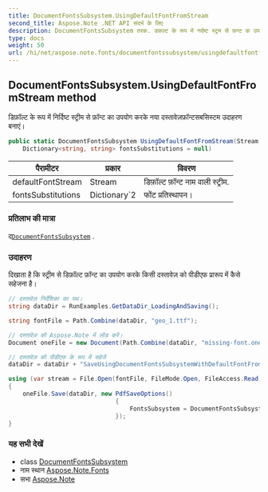 ```yaml
---
title: DocumentFontsSubsystem.UsingDefaultFontFromStream
second_title: Aspose.Note .NET API संदर्भ के लिए
description: DocumentFontsSubsystem तरक. डफ़ल्ट के रूप में नर्दष्ट स्ट्रम से फ़न्ट क उपयग करके नय दस्तवेज़फ़न्टसबसस्टम उदहरण बनएं
type: docs
weight: 50
url: /hi/net/aspose.note.fonts/documentfontssubsystem/usingdefaultfontfromstream/
---
```

## DocumentFontsSubsystem.UsingDefaultFontFromStream method

डिफ़ॉल्ट के रूप में निर्दिष्ट स्ट्रीम से फ़ॉन्ट का उपयोग करके नया दस्तावेज़फ़ॉन्टसबसिस्टम उदाहरण बनाएं।

```csharp
public static DocumentFontsSubsystem UsingDefaultFontFromStream(Stream defaultFontStream, 
    Dictionary<string, string> fontsSubstitutions = null)
```

| पैरामीटर | प्रकार | विवरण |
| --- | --- | --- |
| defaultFontStream | Stream | डिफ़ॉल्ट फ़ॉन्ट नाम वाली स्ट्रीम. |
| fontsSubstitutions | Dictionary`2 | फोंट प्रतिस्थापन। |

### प्रतिलाभ की मात्रा

द[`DocumentFontsSubsystem`](../) .

### उदाहरण

दिखाता है कि स्ट्रीम से डिफ़ॉल्ट फ़ॉन्ट का उपयोग करके किसी दस्तावेज़ को पीडीएफ प्रारूप में कैसे सहेजना है।

```csharp
// दस्तावेज़ निर्देशिका का पथ।
string dataDir = RunExamples.GetDataDir_LoadingAndSaving();

string fontFile = Path.Combine(dataDir, "geo_1.ttf");

// दस्तावेज़ को Aspose.Note में लोड करें।
Document oneFile = new Document(Path.Combine(dataDir, "missing-font.one"));

// दस्तावेज़ को पीडीएफ के रूप में सहेजें
dataDir = dataDir + "SaveUsingDocumentFontsSubsystemWithDefaultFontFromStream_out.pdf";

using (var stream = File.Open(fontFile, FileMode.Open, FileAccess.Read, FileShare.Read))
{
    oneFile.Save(dataDir, new PdfSaveOptions()
                              {
                                  FontsSubsystem = DocumentFontsSubsystem.UsingDefaultFontFromStream(stream)
                              });
}
```

### यह सभी देखें

* class [DocumentFontsSubsystem](../)
* नाम स्थान [Aspose.Note.Fonts](../../documentfontssubsystem/)
* सभा [Aspose.Note](../../../)


